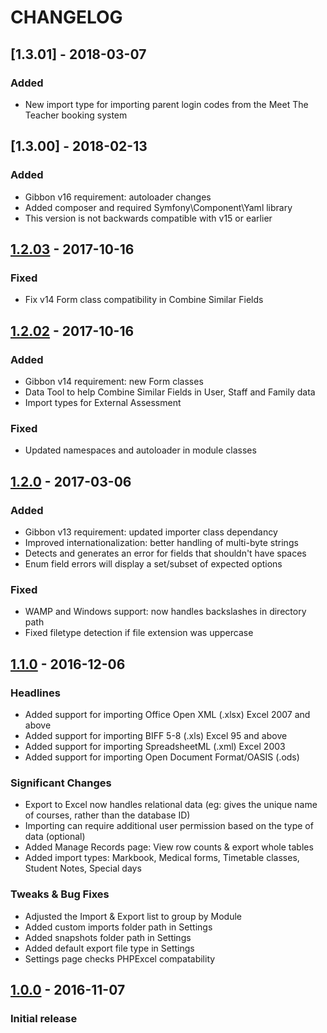 CHANGELOG
=========

## [1.3.01] - 2018-03-07
### Added
- New import type for importing parent login codes from the Meet The Teacher booking system

## [1.3.00] - 2018-02-13
### Added
- Gibbon v16 requirement: autoloader changes
- Added composer and required Symfony\Component\Yaml library
- This version is not backwards compatible with v15 or earlier

## [1.2.03] - 2017-10-16
### Fixed
- Fix v14 Form class compatibility in Combine Similar Fields

## [1.2.02] - 2017-10-16
### Added
- Gibbon v14 requirement: new Form classes
- Data Tool to help Combine Similar Fields in User, Staff and Family data
- Import types for External Assessment
### Fixed
- Updated namespaces and autoloader in module classes

## [1.2.0] - 2017-03-06
### Added
- Gibbon v13 requirement: updated importer class dependancy
- Improved internationalization: better handling of multi-byte strings
- Detects and generates an error for fields that shouldn't have spaces
- Enum field errors will display a set/subset of expected options
### Fixed
- WAMP and Windows support: now handles backslashes in directory path
- Fixed filetype detection if file extension was uppercase

## [1.1.0] - 2016-12-06
### Headlines
- Added support for importing Office Open XML (.xlsx) Excel 2007 and above
- Added support for importing BIFF 5-8 (.xls) Excel 95 and above
- Added support for importing SpreadsheetML (.xml) Excel 2003
- Added support for importing Open Document Format/OASIS (.ods)
### Significant Changes
- Export to Excel now handles relational data (eg: gives the unique name of courses, rather than the database ID)
- Importing can require additional user permission based on the type of data (optional)
- Added Manage Records page: View row counts & export whole tables
- Added import types: Markbook, Medical forms, Timetable classes, Student Notes, Special days
### Tweaks & Bug Fixes
- Adjusted the Import & Export list to group by Module
- Added custom imports folder path in Settings
- Added snapshots folder path in Settings
- Added default export file type in Settings
- Settings page checks PHPExcel compatability

## [1.0.0] - 2016-11-07
### Initial release

[Unreleased]: https://github.com/SKuipers/module-dataAdmin/compare/v1.2.03...HEAD
[1.2.03]: https://github.com/SKuipers/module-dataAdmin/compare/v1.2.02...v1.2.03
[1.2.02]: https://github.com/SKuipers/module-dataAdmin/compare/v1.2...v1.2.02
[1.2.0]: https://github.com/SKuipers/module-dataAdmin/compare/v1.1...v1.2
[1.1.0]: https://github.com/SKuipers/module-dataAdmin/compare/v1.0...v1.1
[1.0.0]: https://github.com/SKuipers/module-dataAdmin/releases/tag/v1.0